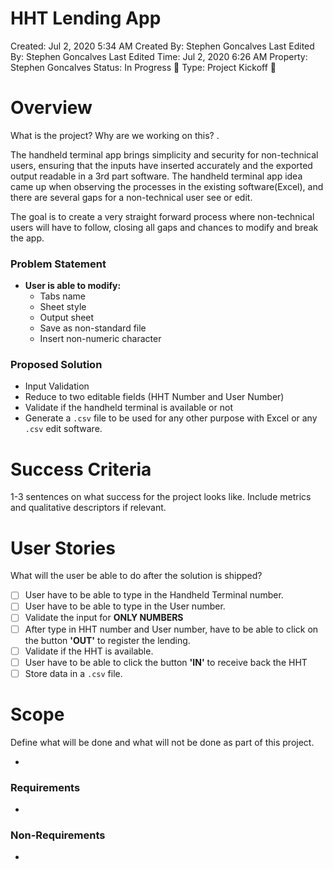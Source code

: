 # HHT Lending App

Created: Jul 2, 2020 5:34 AM
Created By: Stephen Goncalves
Last Edited By: Stephen Goncalves
Last Edited Time: Jul 2, 2020 6:26 AM
Property: Stephen Goncalves
Status: In Progress 🙌
Type: Project Kickoff 🚀

# Overview

What is the project? Why are we working on this? .

The handheld terminal app brings simplicity and security for non-technical users, ensuring that the inputs have inserted accurately and the exported output readable in a 3rd part software. The handheld terminal app idea came up when observing the processes in the existing software(Excel), and there are several gaps for a non-technical user see or edit.

The goal is to create a very straight forward process where non-technical users will have to follow, closing all gaps and chances to modify and break the app.

### Problem Statement

- **User is able to modify:**
    - Tabs name
    - Sheet style
    - Output sheet
    - Save as non-standard file
    - Insert non-numeric character

### Proposed Solution

- Input Validation
- Reduce to two editable fields (HHT Number and User Number)
- Validate if the handheld terminal is available or not
- Generate a `.csv` file to be used for any other purpose with Excel or any `.csv` edit software.

# Success Criteria

1-3 sentences on what success for the project looks like. Include metrics and qualitative descriptors if relevant. 

# User Stories

What will the user be able to do after the solution is shipped? 

- [ ]  User have to be able to type in the Handheld Terminal number.
- [ ]  User have to be able to type in the User number.
- [ ]  Validate the input for **ONLY NUMBERS**
- [ ]  After type in HHT number and User number, have to be able to click on the button **'OUT'** to register the lending.
- [ ]  Validate if the HHT is available.
- [ ]  User have to be able to click the button **'IN'** to receive back the HHT
- [ ]  Store data in a `.csv` file.

# Scope

Define what will be done and what will not be done as part of this project.  

- 

### Requirements

- 

### Non-Requirements

-